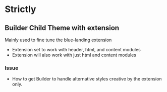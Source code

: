 Strictly
========

## Builder Child Theme with extension 

Mainly used to fine tune the blue-landing extension
 * Extension set to work with header, html, and content modules 
 * Extension will also work with just html and content modules 


### Issue
 * How to get Builder to handle alternative styles creative by the extension only.

